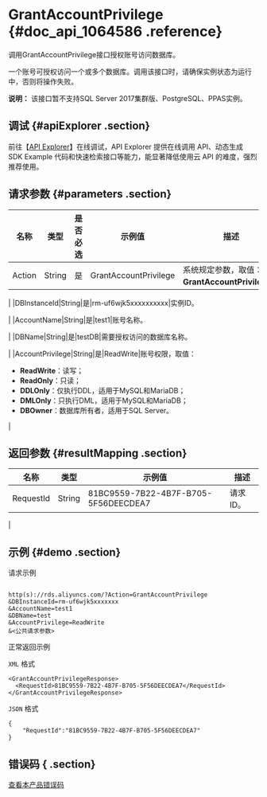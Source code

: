 # GrantAccountPrivilege {#doc_api_1064586 .reference}

调用GrantAccountPrivilege接口授权账号访问数据库。

一个账号可授权访问一个或多个数据库。调用该接口时，请确保实例状态为运行中，否则将操作失败。

**说明：** 该接口暂不支持SQL Server 2017集群版、PostgreSQL、PPAS实例。

## 调试 {#apiExplorer .section}

前往【[API Explorer](https://api.aliyun.com/#product=Rds&api=GrantAccountPrivilege)】在线调试，API Explorer 提供在线调用 API、动态生成 SDK Example 代码和快速检索接口等能力，能显著降低使用云 API 的难度，强烈推荐使用。

## 请求参数 {#parameters .section}

|名称|类型|是否必选|示例值|描述|
|--|--|----|---|--|
|Action|String|是|GrantAccountPrivilege|系统规定参数，取值：**GrantAccountPrivilege**。

 |
|DBInstanceId|String|是|rm-uf6wjk5xxxxxxxxxx|实例ID。

 |
|AccountName|String|是|test1|账号名称。

 |
|DBName|String|是|testDB|需要授权访问的数据库名称。

 |
|AccountPrivilege|String|是|ReadWrite|账号权限，取值：

 -   **ReadWrite**：读写；
-   **ReadOnly**：只读；
-   **DDLOnly**：仅执行DDL，适用于MySQL和MariaDB；
-   **DMLOnly**：只执行DML，适用于MySQL和MariaDB；
-   **DBOwner**：数据库所有者，适用于SQL Server。

 |

## 返回参数 {#resultMapping .section}

|名称|类型|示例值|描述|
|--|--|---|--|
|RequestId|String|81BC9559-7B22-4B7F-B705-5F56DEECDEA7|请求ID。

 |

## 示例 {#demo .section}

请求示例

``` {#request_demo}

http(s)://rds.aliyuncs.com/?Action=GrantAccountPrivilege
&DBInstanceId=rm-uf6wjk5xxxxxxx
&AccountName=test1
&DBName=test
&AccountPrivilege=ReadWrite
&<公共请求参数>

```

正常返回示例

`XML` 格式

``` {#xml_return_success_demo}
<GrantAccountPrivilegeResponse>
  <RequestId>81BC9559-7B22-4B7F-B705-5F56DEECDEA7</RequestId>
</GrantAccountPrivilegeResponse>

```

`JSON` 格式

``` {#json_return_success_demo}
{
	"RequestId":"81BC9559-7B22-4B7F-B705-5F56DEECDEA7"
}
```

## 错误码 { .section}

[查看本产品错误码](https://error-center.aliyun.com/status/product/Rds)


